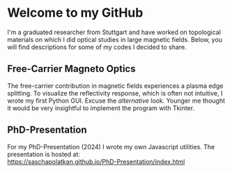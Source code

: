 # Welcome to my GitHub
I'm a graduated researcher from Stuttgart and have worked on topological materials on which I did optical studies in large magnetic fields. Below, you will find descriptions for some of my codes I decided to share.

## Free-Carrier Magneto Optics
The free-carrier contribution in magnetic fields experiences a plasma edge splitting. To visualize the reflectivity response, which is often not intuitive, I wrote my first Python GUI. Excuse the _alternative_ look. Younger me thought it would be very insightful to implement the program with Tkinter. 

## PhD-Presentation
For my PhD-Presentation (2024) I wrote my own Javascript utilities. The presentation is hosted at:  
https://saschapolatkan.github.io/PhD-Presentation/index.html

<!--
**SaschaPolatkan/SaschaPolatkan** is a ✨ _special_ ✨ repository because its `README.md` (this file) appears on your GitHub profile.

Here are some ideas to get you started:

- 🔭 I’m currently working on ...
- 🌱 I’m currently learning ...
- 👯 I’m looking to collaborate on ...
- 🤔 I’m looking for help with ...
- 💬 Ask me about ...
- 📫 How to reach me: ...
- 😄 Pronouns: ...
- ⚡ Fun fact: ...
-->

